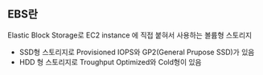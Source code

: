 ## EBS란
Elastic Block Storage로 EC2 instance 에 직접 붙혀서 사용하는 볼륨형 스토리지

* SSD형 스토리지로 Provisioned IOPS와 GP2(General Prupose SSD)가 있음
* HDD 형 스토리지로 Troughput Optimized와 Cold형이 있음